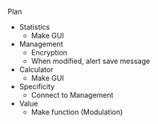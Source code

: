 Plan

- Statistics
  - Make GUI
- Management
  - Encryption
  - When modified, alert save message
- Calculator
  - Make GUI
- Specificity
  - Connect to Management
- Value
  - Make function (Modulation)